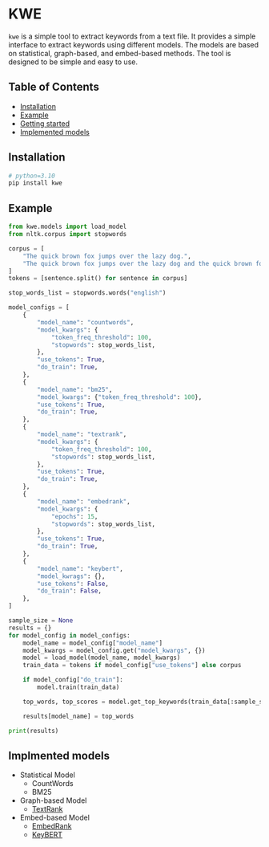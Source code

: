 
# KWE

`kwe` is a simple tool to extract keywords from a text file. It provides a simple interface to extract keywords using different models. The models are based on statistical, graph-based, and embed-based methods. The tool is designed to be simple and easy to use.

## Table of Contents

* [Installation](#installation)
* [Example](#minimal-example)
* [Getting started](#getting-started)
* [Implemented models](#implemented-models)

## Installation

```bash
# python=3.10
pip install kwe
```

## Example

```python
from kwe.models import load_model
from nltk.corpus import stopwords

corpus = [
    "The quick brown fox jumps over the lazy dog.",
    "The quick brown fox jumps over the lazy dog and the quick brown fox jumps over the lazy dog."
]
tokens = [sentence.split() for sentence in corpus]

stop_words_list = stopwords.words("english")

model_configs = [
    {
        "model_name": "countwords",
        "model_kwargs": {
            "token_freq_threshold": 100,
            "stopwords": stop_words_list,
        },
        "use_tokens": True,
        "do_train": True,
    },
    {
        "model_name": "bm25",
        "model_kwargs": {"token_freq_threshold": 100},
        "use_tokens": True,
        "do_train": True,
    },
    {
        "model_name": "textrank",
        "model_kwargs": {
            "token_freq_threshold": 100,
            "stopwords": stop_words_list,
        },
        "use_tokens": True,
        "do_train": True,
    },
    {
        "model_name": "embedrank",
        "model_kwargs": {
            "epochs": 15,
            "stopwords": stop_words_list,
        },
        "use_tokens": True,
        "do_train": True,
    },
    {
        "model_name": "keybert",
        "model_kwrags": {},
        "use_tokens": False,
        "do_train": False,
    },
]

sample_size = None
results = {}
for model_config in model_configs:
    model_name = model_config["model_name"]
    model_kwargs = model_config.get("model_kwargs", {})
    model = load_model(model_name, model_kwargs)
    train_data = tokens if model_config["use_tokens"] else corpus

    if model_config["do_train"]:
        model.train(train_data)

    top_words, top_scores = model.get_top_keywords(train_data[:sample_size])

    results[model_name] = top_words

print(results)
```

## Implmented models

* Statistical Model
  * CountWords
  * BM25
* Graph-based Model
  * [TextRank](https://aclanthology.org/W04-3252/)
* Embed-based Model
  * [EmbedRank](https://arxiv.org/abs/1801.04470)
  * [KeyBERT](https://github.com/MaartenGr/KeyBERT)
